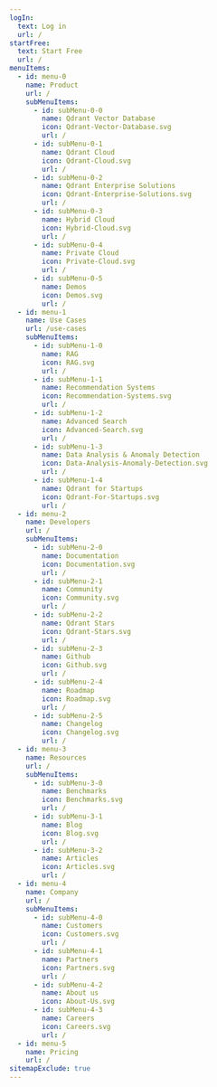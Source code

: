 ```yaml
---
logIn:
  text: Log in
  url: /
startFree:
  text: Start Free
  url: /
menuItems:
  - id: menu-0
    name: Product
    url: /
    subMenuItems:
      - id: subMenu-0-0
        name: Qdrant Vector Database
        icon: Qdrant-Vector-Database.svg
        url: /
      - id: subMenu-0-1
        name: Qdrant Cloud
        icon: Qdrant-Cloud.svg
        url: /
      - id: subMenu-0-2
        name: Qdrant Enterprise Solutions
        icon: Qdrant-Enterprise-Solutions.svg
        url: /
      - id: subMenu-0-3
        name: Hybrid Cloud
        icon: Hybrid-Cloud.svg
        url: /
      - id: subMenu-0-4
        name: Private Cloud
        icon: Private-Cloud.svg
        url: /
      - id: subMenu-0-5
        name: Demos
        icon: Demos.svg
        url: /
  - id: menu-1
    name: Use Cases
    url: /use-cases
    subMenuItems:
      - id: subMenu-1-0
        name: RAG
        icon: RAG.svg
        url: /
      - id: subMenu-1-1
        name: Recommendation Systems
        icon: Recommendation-Systems.svg
        url: /
      - id: subMenu-1-2
        name: Advanced Search
        icon: Advanced-Search.svg
        url: /
      - id: subMenu-1-3
        name: Data Analysis & Anomaly Detection
        icon: Data-Analysis-Anomaly-Detection.svg
        url: /
      - id: subMenu-1-4
        name: Qdrant for Startups
        icon: Qdrant-For-Startups.svg
        url: /
  - id: menu-2
    name: Developers
    url: /
    subMenuItems:
      - id: subMenu-2-0
        name: Documentation
        icon: Documentation.svg
        url: /
      - id: subMenu-2-1
        name: Community
        icon: Community.svg
        url: /
      - id: subMenu-2-2
        name: Qdrant Stars
        icon: Qdrant-Stars.svg
        url: /
      - id: subMenu-2-3
        name: Github
        icon: Github.svg
        url: /
      - id: subMenu-2-4
        name: Roadmap
        icon: Roadmap.svg
        url: /
      - id: subMenu-2-5
        name: Changelog
        icon: Changelog.svg
        url: /
  - id: menu-3
    name: Resources
    url: /
    subMenuItems:
      - id: subMenu-3-0
        name: Benchmarks
        icon: Benchmarks.svg
        url: /
      - id: subMenu-3-1
        name: Blog
        icon: Blog.svg
        url: /
      - id: subMenu-3-2
        name: Articles
        icon: Articles.svg
        url: /
  - id: menu-4
    name: Company
    url: /
    subMenuItems:
      - id: subMenu-4-0
        name: Customers
        icon: Customers.svg
        url: /
      - id: subMenu-4-1
        name: Partners
        icon: Partners.svg
        url: /
      - id: subMenu-4-2
        name: About us
        icon: About-Us.svg
      - id: subMenu-4-3
        name: Careers
        icon: Careers.svg
        url: /
  - id: menu-5
    name: Pricing
    url: /
sitemapExclude: true
---
```

